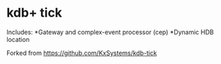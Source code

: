 # kdb+ tick

Includes:
*Gateway and complex-event processor (cep)
*Dynamic HDB location  

Forked from https://github.com/KxSystems/kdb-tick
